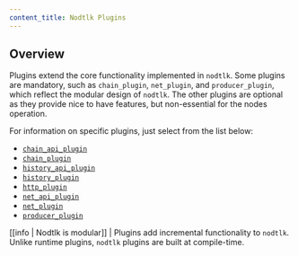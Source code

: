 ```yaml
---
content_title: Nodtlk Plugins
---
```


## Overview

Plugins extend the core functionality implemented in `nodtlk`. Some plugins are mandatory, such as `chain_plugin`, `net_plugin`, and `producer_plugin`, which reflect the modular design of `nodtlk`. The other plugins are optional as they provide nice to have features, but non-essential for the nodes operation.

For information on specific plugins, just select from the list below:

* [`chain_api_plugin`](chain_api_plugin/index.md)
* [`chain_plugin`](chain_plugin/index.md)
* [`history_api_plugin`](history_api_plugin/index.md)
* [`history_plugin`](history_plugin/index.md)
* [`http_plugin`](http_plugin/index.md)
* [`net_api_plugin`](net_api_plugin/index.md)
* [`net_plugin`](net_plugin/index.md)
* [`producer_plugin`](producer_plugin/index.md)

[[info | Nodtlk is modular]]
| Plugins add incremental functionality to `nodtlk`. Unlike runtime plugins, `nodtlk` plugins are built at compile-time.
